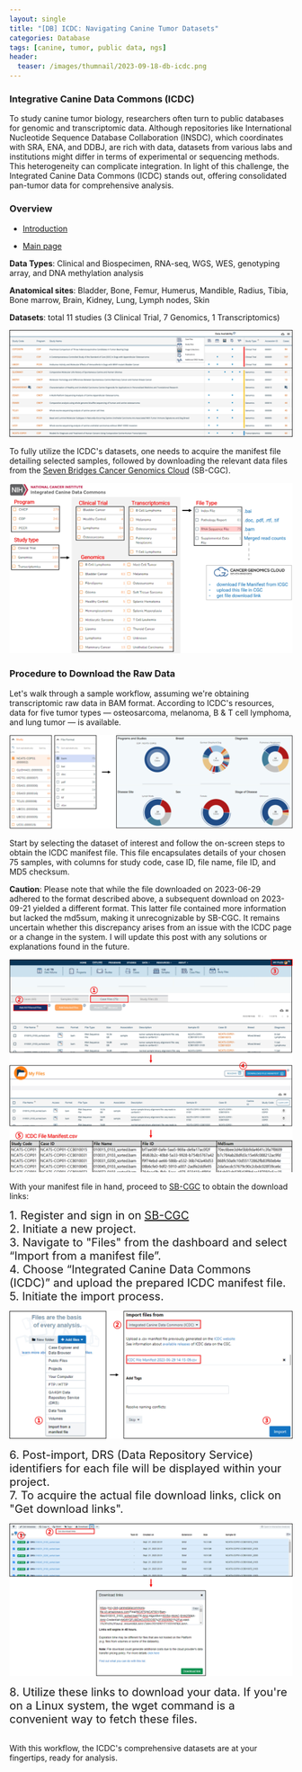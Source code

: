 ```yaml
---
layout: single
title: "[DB] ICDC: Navigating Canine Tumor Datasets"
categories: Database
tags: [canine, tumor, public data, ngs]
header:
  teaser: /images/thumnail/2023-09-18-db-icdc.png
---
```


### Integrative Canine Data Commons (ICDC)

To study canine tumor biology, researchers often turn to public databases for genomic and transcriptomic data. Although repositories like International Nucleotide Sequence Database Collaboration (INSDC), which coordinates with SRA, ENA, and DDBJ, are rich with data, datasets from various labs and institutions might differ in terms of experimental or sequencing methods. This heterogeneity can complicate integration. In light of this challenge, the Integrated Canine Data Commons (ICDC) stands out, offering consolidated pan-tumor data for comprehensive analysis.

### Overview

- [Introduction](https://datacommons.cancer.gov/repository/integrated-canine-data-commons)

- [Main page](https://caninecommons.cancer.gov/#/explore)

**Data Types**: Clinical and Biospecimen, RNA-seq, WGS, WES, genotyping array, and DNA methylation analysis

**Anatomical sites**: Bladder, Bone, Femur, Humerus, Mandible, Radius, Tibia, Bone marrow, Brain, Kidney, Lung, Lymph nodes, Skin

**Datasets**: total 11 studies (3 Clinical Trial, 7 Genomics, 1 Transcriptomics)

![01.jpg](../../images/2023-09-18-db-icdc/26b8704164ff5bea1279011b96e2067bbe42f7ef.jpg)

To fully utilize the ICDC's datasets, one needs to acquire the manifest file detailing selected samples, followed by downloading the relevant data files from the [Seven Bridges Cancer Genomics Cloud](https://www.cancergenomicscloud.org/) (SB-CGC).

![02.jpg](../../images/2023-09-18-db-icdc/e5f938c26d782f56d613576e4f730da2b5e89f7c.jpg)

### Procedure to Download the Raw Data

Let's walk through a sample workflow, assuming we're obtaining transcriptomic raw data in BAM format. According to ICDC's resources, data for five tumor types — osteosarcoma, melanoma, B & T cell lymphoma, and lung tumor — is available.

![03.jpg](../../images/2023-09-18-db-icdc/30749b287b8ef7b9009621f3bd0b8a478c8a8a0f.jpg)

Start by selecting the dataset of interest and follow the on-screen steps to obtain the ICDC manifest file. This file encapsulates details of your chosen 75 samples, with columns for study code, case ID, file name, file ID, and MD5 checksum.

**Caution**: Please note that while the file downloaded on 2023-06-29 adhered to the format described above, a subsequent download on 2023-09-21 yielded a different format. This latter file contained more information but lacked the md5sum, making it unrecognizable by SB-CGC. It remains uncertain whether this discrepancy arises from an issue with the ICDC page or a change in the system. I will update this post with any solutions or explanations found in the future.

![04.jpg](../../images/2023-09-18-db-icdc/1c9aaee1de0af2db9dcf64338934da243f2d576b.jpg)

With your manifest file in hand, proceed to [SB-CGC](https://www.cancergenomicscloud.org/) to obtain the download links:

<div style="font-size: 20px;">
1. Register and sign in on <a href="https://www.cancergenomicscloud.org/">SB-CGC</a><br>
2. Initiate a new project.<br>
3. Navigate to "Files" from the dashboard and select “Import from a manifest file”.<br>
4. Choose “Integrated Canine Data Commons (ICDC)” and upload the prepared ICDC manifest file.<br>
5. Initiate the import process.
</div>

![06.jpg](../../images/2023-09-18-db-icdc/6b0d7a1eb64611cda9215c378e74740be3d437a3.jpg)

<div style="font-size: 20px;">
6. Post-import, DRS (Data Repository Service) identifiers for each file will be displayed within your project.<br>
7. To acquire the actual file download links, click on "Get download links".
</div>

![05.jpg](../../images/2023-09-18-db-icdc/3346a7fe6648ae55844bb7db35bd16fe42fb4211.jpg)

<div style="font-size: 20px;">
8. Utilize these links to download your data. If you're on a Linux system, the wget command is a convenient way to fetch these files.
</div>
<br>

With this workflow, the ICDC's comprehensive datasets are at your fingertips, ready for analysis.
